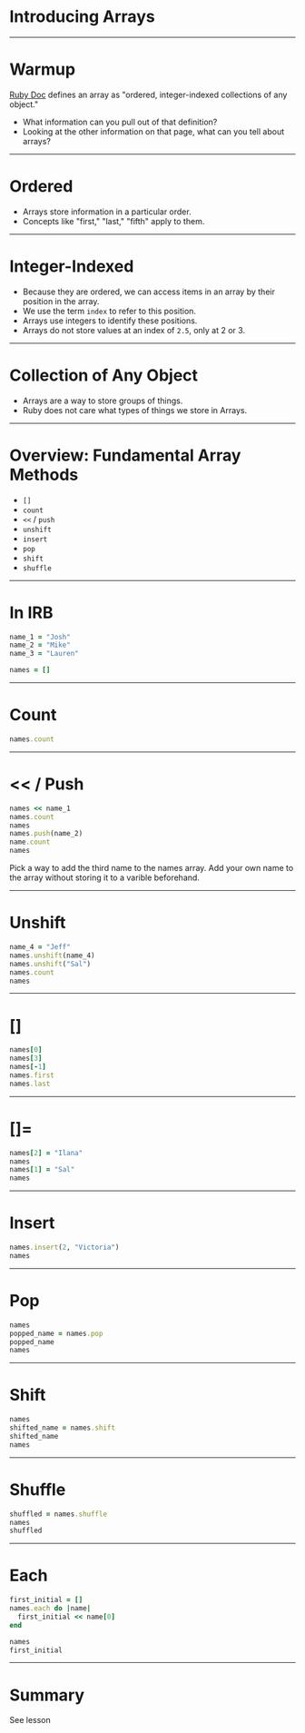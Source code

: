 # Introducing Arrays

---

# Warmup

[Ruby Doc](https://ruby-doc.org/core-2.4.2/Array.html) defines an array as "ordered, integer-indexed collections of any object."

* What information can you pull out of that definition?
* Looking at the other information on that page, what can you tell about arrays?

---

# Ordered

* Arrays store information in a particular order.
* Concepts like "first," "last," "fifth" apply to them.

---

# Integer-Indexed

* Because they are ordered, we can access items in an array by their position in the array.
* We use the term `index` to refer to this position.
* Arrays use integers to identify these positions.
* Arrays do not store values at an index of `2.5`, only at 2 or 3.

---

# Collection of Any Object

* Arrays are a way to store groups of things.
* Ruby does not care what types of things we store in Arrays.

---

# Overview: Fundamental Array Methods

* `[]`
* `count`
* `<<` / `push`
* `unshift`
* `insert`
* `pop`
* `shift`
* `shuffle`

---

# In IRB

```ruby
name_1 = "Josh"
name_2 = "Mike"
name_3 = "Lauren"

names = []
```

---

# Count

```ruby
names.count
```

---

# << / Push

```ruby
names << name_1
names.count
names
names.push(name_2)
name.count
names
```

Pick a way to add the third name to the names array.
Add your own name to the array without storing it to a varible beforehand.

---

# Unshift

```ruby
name_4 = "Jeff"
names.unshift(name_4)
names.unshift("Sal")
names.count
names
```

---

# []

```ruby
names[0]
names[3]
names[-1]
names.first
names.last
```

---

# []=

```ruby
names[2] = "Ilana"
names
names[1] = "Sal"
names
```

---

# Insert

```ruby
names.insert(2, "Victoria")
names
```

---

# Pop

```ruby
names
popped_name = names.pop
popped_name
names
```

---

# Shift

```ruby
names
shifted_name = names.shift
shifted_name
names
```

---

# Shuffle

```ruby
shuffled = names.shuffle
names
shuffled
```

---

# Each

```ruby
first_initial = []
names.each do |name|
  first_initial << name[0]
end

names
first_initial
```

---

# Summary

See lesson
